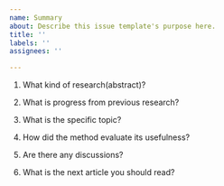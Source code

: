 ```yaml
---
name: Summary
about: Describe this issue template's purpose here.
title: ''
labels: ''
assignees: ''

---
```


1. What kind of research(abstract)?

2. What is progress from previous research?

3. What is the specific topic?

4. How did the method evaluate its usefulness?

5. Are there any discussions?

6. What is the next article you should read?
